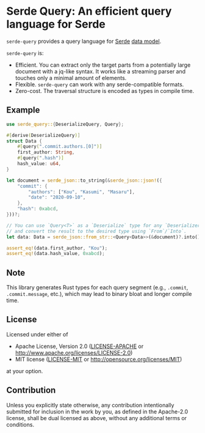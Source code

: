 # Serde Query: An efficient query language for Serde

`serde-query` provides a query language for [Serde](https://serde.rs/) [data model](https://serde.rs/data-model.html).

`serde-query` is:

* Efficient. You can extract only the target parts from a potentially large document with a jq-like syntax. It works like a streaming parser and touches only a minimal amount of elements.
* Flexible. `serde-query` can work with any serde-compatible formats.
* Zero-cost. The traversal structure is encoded as types in compile time.

## Example
```rust
use serde_query::{DeserializeQuery, Query};

#[derive(DeserializeQuery)]
struct Data {
    #[query(".commit.authors.[0]")]
    first_author: String,
    #[query(".hash")]
    hash_value: u64,
}

let document = serde_json::to_string(&serde_json::json!({
    "commit": {
        "authors": ["Kou", "Kasumi", "Masaru"],
        "date": "2020-09-10",
    },
    "hash": 0xabcd,
}))?;

// You can use `Query<T>` as a `Deserialize` type for any `Deserializer`
// and convert the result to the desired type using `From`/`Into`.
let data: Data = serde_json::from_str::<Query<Data>>(&document)?.into();

assert_eq!(data.first_author, "Kou");
assert_eq!(data.hash_value, 0xabcd);
```

## Note

This library generates Rust types for each query segment (e.g., `.commit`, `.commit.message`, etc.), which may lead to binary bloat and longer compile time.

## License

Licensed under either of

* Apache License, Version 2.0 ([LICENSE-APACHE](LICENSE-APACHE) or http://www.apache.org/licenses/LICENSE-2.0)
* MIT license ([LICENSE-MIT](LICENSE-MIT) or http://opensource.org/licenses/MIT)

at your option.

## Contribution

Unless you explicitly state otherwise, any contribution intentionally submitted
for inclusion in the work by you, as defined in the Apache-2.0 license, shall
be dual licensed as above, without any additional terms or conditions.
